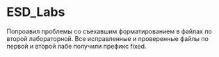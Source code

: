 # ESD_Labs
Попроавил проблемы со съехавшим форматированием в файлах по второй лабораторной. Все исправленные и проверенные файлы по первой и второй лабе получили префикс fixed.
